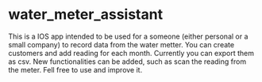 # water_meter_assistant

This is a IOS app intended to be used for a someone (either personal or a small company) to record data from the water metter. You can create customers and add reading for each month. 
Currently you can export them as csv. 
New functionalities can be added, such as scan the reading from the meter. 
Fell free to use and improve it. 



